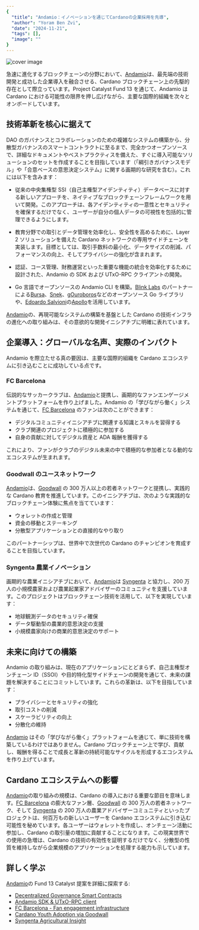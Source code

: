 ```yaml
---
{
  "title": "Andamio：イノベーションを通じてCardanoの企業採用を先導",
  "author": "Yoram Ben Zvi",
  "date": "2024-11-21",
  "tags": [],
  "image": ""
}
---
```


![cover image](/blog/andamio-blog-pioneering-cardano-adoption.png)

急速に進化するブロックチェーンの分野において、[Andamio](https://www.andamio.io/)は、最先端の技術開発と成功した企業導入を融合させる、Cardano ブロックチェーン上の先駆的存在として際立っています。Project Catalyst Fund 13 を通じて、Andamio は Cardano における可能性の限界を押し広げながら、主要な国際的組織を次々とオンボードしています。

## **技術革新を核心に据えて**

DAO のガバナンスとコラボレーションのための複雑なシステムの構築から、分散型ガバナンスのスマートコントラクトに至るまで、完全かつオープンソースで、詳細なドキュメントやベストプラクティスを備えた、すぐに導入可能なソリューションのセットを作成することを目指しています（「綱引きガバナンスモデル」や「合意ベースの意思決定システム」に関する画期的な研究を含む）。これには以下を含みます：

- 従来の中央集権型 SSI（自己主権型アイデンティティ）データベースに対する新しいアプローチを、ネイティブなブロックチェーンフレームワークを用いて開発。このアプローチは、各アイデンティティの一意性とセキュリティを確保するだけでなく、ユーザーが自分の個人データの可視性を包括的に管理できるようにします。

- 教育分野での取引とデータ管理を効率化し、安全性を高めるために、Layer 2 ソリューションを備えた Cardano ネットワークの専用サイドチェーンを実装します。目標としては、取引手数料の最小化、データサイズの削減、パフォーマンスの向上、そしてプライバシーの強化が含まれます。

- 認証、コース管理、財務運営といった重要な機能の統合を効率化するために設計された、Andamio の SDK および UTxO-RPC クライアントの開発。

- Go 言語でオープンソースの Andamio CLI を構築。[Blink Labs](https://x.com/blinklabs_io) のパートナーによる[Bursa](https://github.com/blinklabs-io/bursa)、[Snek](https://github.com/blinklabs-io/snek)、[gOuroboros](https://github.com/blinklabs-io/gouroboros)などのオープンソース Go ライブラリや、[Edoardo Salvioni](https://github.com/Salvionied)の[Apollo](https://github.com/Salvionied/apollo)を活用しています。

[Andamio](https://www.andamio.io/)の、再現可能なシステムの構築を基盤とした Cardano の技術インフラの進化への取り組みは、その意欲的な開発イニシアチブに明確に表れています。

## **企業導入：グローバルな名声、実際のインパクト**

Andamio を際立たせる真の要因は、主要な国際的組織を Cardano エコシステムに引き込むことに成功している点です。

### **FC Barcelona**

伝説的なサッカークラブは、[Andamio](https://www.andamio.io/)と提携し、画期的なファンエンゲージメントプラットフォームを作り上げました。Andamio の「学びながら働く」システムを通じて、[FC Barcelona](https://x.com/FCBarcelona) のファンは次のことができます：

- デジタルコミュニティイニシアチブに関連する知識とスキルを習得する
- クラブ関連のプロジェクトに積極的に参加する
- 自身の貢献に対してデジタル資産と ADA 報酬を獲得する

これにより、ファンがクラブのデジタル未来の中で積極的な参加者となる動的なエコシステムが生まれます。

### **Goodwall のユースネットワーク**

[Andamio](https://www.andamio.io/)は、[Goodwall](https://x.com/Goodwall) の 300 万人以上の若者ネットワークと提携し、実践的な Cardano 教育を推進しています。このイニシアチブは、次のような実践的なブロックチェーン体験に焦点を当てています：

- ウォレットの作成と管理
- 資金の移動とステーキング
- 分散型アプリケーションとの直接的なやり取り

このパートナーシップは、世界中で次世代の Cardano のチャンピオンを育成することを目指しています。

### **Syngenta 農業イノベーション**

画期的な農業イニシアチブにおいて、[Andamio](https://www.andamio.io/)は [Syngenta](https://x.com/Syngenta) と協力し、200 万人の小規模農家および農業起業家アドバイザーのコミュニティを支援しています。このプロジェクトはブロックチェーン技術を活用して、以下を実現しています：

- 地球観測データのセキュリティ確保
- データ駆動型の農業的意思決定の支援
- 小規模農家向けの商業的意思決定のサポート

## **未来に向けての構築**

Andamio の取り組みは、現在のアプリケーションにとどまらず、自己主権型オンチェーン ID（SSOI）や目的特化型サイドチェーンの開発を通じて、未来の課題を解決することにコミットしています。これらの革新は、以下を目指しています：

- プライバシーとセキュリティの強化
- 取引コストの削減
- スケーラビリティの向上
- 分散化の維持

[Andamio](https://www.andamio.io/) はその「学びながら働く」プラットフォームを通じて、単に技術を構築しているわけではありません。Cardano ブロックチェーン上で学び、貢献し、報酬を得ることで成長と革新の持続可能なサイクルを形成するエコシステムを作り上げています。

## **Cardano エコシステムへの影響**

[Andamio](https://www.andamio.io/)の取り組みの規模は、Cardano の導入における重要な節目を意味します。[FC Barcelona](https://x.com/FCBarcelona) の膨大なファン層、[Goodwall](https://x.com/Goodwall) の 300 万人の若者ネットワーク、そして [Syngenta](https://x.com/Syngenta) の 200 万人の農業アドバイザーコミュニティといったプロジェクトは、何百万もの新しいユーザーを Cardano エコシステムに引き込む可能性を秘めています。各ユーザーはウォレットを作成し、オンチェーン活動に参加し、Cardano の取引量の増加に貢献することになります。この現実世界での使用の急増は、Cardano の技術の有効性を証明するだけでなく、分散型の性質を維持しながら企業規模のアプリケーションを処理する能力も示しています。

## **詳しく学ぶ**

[Andamio](https://www.andamio.io/)の Fund 13 Catalyst 提案を詳細に探索する:

- [Decentralized Governance Smart Contracts](https://cardano.ideascale.com/c/cardano/idea/132774)
- [Andamio SDK & UTxO-RPC client](https://cardano.ideascale.com/c/cardano/idea/131718)
- [FC Barcelona \- Fan engagement infrastructure](https://cardano.ideascale.com/c/cardano/idea/134562)
- [Cardano Youth Adoption via Goodwall](https://cardano.ideascale.com/c/cardano/idea/134665)
- [Syngenta Agricultural Insight](https://cardano.ideascale.com/c/cardano/idea/134587)
